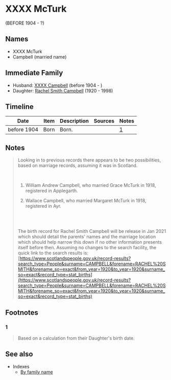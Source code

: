 ﻿---
layout: person
subject_key: i54145218
permalink: /people/i54145218
---

# XXXX McTurk
(BEFORE 1904 - ?)

## Names

* XXXX McTurk
* Campbell (married name)

## Immediate Family

* Husband: [XXXX Campbell](./@i4716977@-xxxx-campbell-b1904-d.md) (before 1904 - )
* Daughter: [Rachel Smith Campbell](./@i40394043@-rachel-smith-campbell-b1920-d1998.md) (1920 - 1998)

## Timeline

Date | Item | Description | Sources | Notes
---|---|---|---|---
before 1904 | Born | Born. |  | [1](#1)

## Notes

> Looking in to previous records there appears to be two possibilities, based on marriage records, assuming it was in Scotland.
>
> <br/>
>
> 1. William Andrew Campbell, who married Grace McTurk in 1918, registered in Applegarth.
>
> 2. Wallace Campbell, who married Margaret McTurk in 1918, registered in Ayr.
>
> <br/>
>
> <br/>
>
> The birth record for Rachel Smith Campbell will be release in Jan 2021 which should detail the parents' names and the marriage location which should help narrow this down if no other information presents itself before then. Assuming no changes to the search facility, the quick link to the search results is: [https://www.scotlandspeople.gov.uk/record-results?search_type=People&surname=CAMPBELL&forename=RACHEL%20SMITH&forename_so=exact&from_year=1920&to_year=1920&surname_so=exact&record_type=stat_births](https://www.scotlandspeople.gov.uk/record-results?search_type=People&surname=CAMPBELL&forename=RACHEL%20SMITH&forename_so=exact&from_year=1920&to_year=1920&surname_so=exact&record_type=stat_births)
>


## Footnotes

### 1

> Based on a calculation from their Daughter's birth date.
>



## See also

- Indexes
  - [By family name](../index-by-family-name.md)
